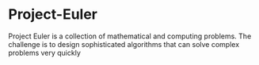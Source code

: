 # Project-Euler
Project Euler is a collection of mathematical and computing problems. The challenge is to design sophisticated algorithms that can solve complex problems very quickly

#
